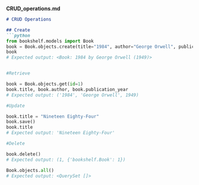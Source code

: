 
**CRUD_operations.md**
```markdown
# CRUD Operations

## Create
```python
from bookshelf.models import Book
book = Book.objects.create(title="1984", author="George Orwell", publication_year=1949)
book
# Expected output: <Book: 1984 by George Orwell (1949)>


#Retrieve

book = Book.objects.get(id=1)
book.title, book.author, book.publication_year
# Expected output: ('1984', 'George Orwell', 1949)

#Update

book.title = "Nineteen Eighty-Four"
book.save()
book.title
# Expected output: 'Nineteen Eighty-Four'

#Delete 

book.delete()
# Expected output: (1, {'bookshelf.Book': 1})

Book.objects.all()
# Expected output: <QuerySet []>
